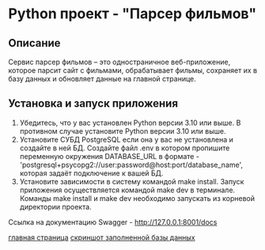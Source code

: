 # Python проект - "Парсер фильмов"

## Описание
Сервис парсер фильмов – это одностраничное веб-приложение, которое парсит сайт с фильмами, обрабатывает фильмы, сохраняет их в базу данных и обновляет данные на главной странице.

## Установка и запуск приложения 
1. Убедитесь, что у вас установлен Python версии 3.10 или выше. В противном случае установите Python версии 3.10 или выше.
2. Установите СУБД PostgreSQL если она у вас не установлена и создайте в ней БД. Создайте файл .env в котором пропишите переменную окружения DATABASE_URL в формате - 'postgresql+psycopg2://user:password@host:port/database_name', которая задаёт подключение к вашей БД.
3. Установите зависимости в систему командой make install. Запуск приложения осуществляется командой make dev в терминале. Команды make install и make dev необходимо запускать из корневой директории проекта.

Ссылка на документацию Swagger - http://127.0.0.1:8001/docs

[главная страница](https://drive.google.com/file/d/1FW8oaC7w-TK1m3E3gQLcOY8a738iUjSi/view?usp=sharing)
[скриншот заполненной базы данных](https://drive.google.com/file/d/1fcQq2TxqVZ_0fzp1ImCCuAaCzRW0PFpw/view?usp=sharing)